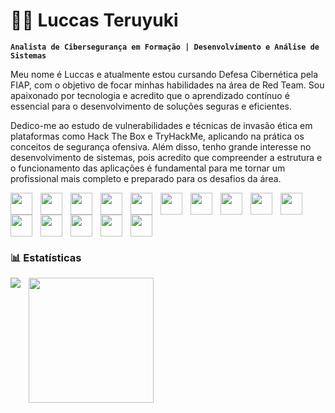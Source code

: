 # 👨‍💻 Luccas Teruyuki

**`Analista de Cibersegurança em Formação | Desenvolvimento e Análise de Sistemas`**

Meu nome é Luccas e atualmente estou cursando Defesa Cibernética pela FIAP, com o objetivo de focar minhas habilidades na área de Red Team. Sou apaixonado por tecnologia e acredito que o aprendizado contínuo é essencial para o desenvolvimento de soluções seguras e eficientes.

Dedico-me ao estudo de vulnerabilidades e técnicas de invasão ética em plataformas como Hack The Box e TryHackMe, aplicando na prática os conceitos de segurança ofensiva. Além disso, tenho grande interesse no desenvolvimento de sistemas, pois acredito que compreender a estrutura e o funcionamento das aplicações é fundamental para me tornar um profissional mais completo e preparado para os desafios da área.

<img
    align="left"
    width="35px"
    style="padding-right: 10px"
        src="https://cdn.jsdelivr.net/gh/devicons/devicon@latest/icons/java/java-plain.svg"/>
<img
    align="left"
    width="35px"
    style="padding-right: 10px"
    src="https://cdn.jsdelivr.net/gh/devicons/devicon@latest/icons/python/python-plain.svg"/>
<img
    align="left"
    width="35px"
    style="padding-right: 10px"
    src="https://cdn.jsdelivr.net/gh/devicons/devicon@latest/icons/css3/css3-original.svg"/>
<img
    align="left"
    width="35px"
    style="padding-right: 10px"
    src="https://cdn.jsdelivr.net/gh/devicons/devicon@latest/icons/html5/html5-original.svg"/>
<img
    align="left"
    width="35px"
    style="padding-right: 10px"
    src="https://cdn.jsdelivr.net/gh/devicons/devicon@latest/icons/javascript/javascript-original.svg"/>
<img
    align="left"
    width="35px"
    style="padding-right: 10px"
    src="https://cdn.jsdelivr.net/gh/devicons/devicon@latest/icons/typescript/typescript-original.svg"/>
<img
    align="left"
    width="35px"
    style="padding-right: 10px"
    src="https://cdn.jsdelivr.net/gh/devicons/devicon@latest/icons/react/react-original.svg"/>
<img
    align="left"
    width="35px"
    style="padding-right: 10px"
    src="https://cdn.jsdelivr.net/gh/devicons/devicon@latest/icons/nextjs/nextjs-plain.svg"/>
<img
    align="left"
    width="35px"
    style="padding-right: 10px"
    src="https://cdn.jsdelivr.net/gh/devicons/devicon@latest/icons/bootstrap/bootstrap-original.svg"/>
<img
    align="left"
    width="35px"
    style="padding-right: 10px"
    src="https://cdn.jsdelivr.net/gh/devicons/devicon@latest/icons/git/git-original.svg"/>
<img
    align="left"
    width="35px"
    style="padding-right: 10px"
    src="https://cdn.jsdelivr.net/gh/devicons/devicon@latest/icons/docker/docker-original.svg"
/>
<img
    align="left"
    width="35px"
    style="padding-right: 10px"
    src="https://cdn.jsdelivr.net/gh/devicons/devicon@latest/icons/linux/linux-plain.svg"
/>
<img
    align="left"
    width="35px"
    style="padding-right: 10px"
    src="https://cdn.jsdelivr.net/gh/devicons/devicon@latest/icons/ansible/ansible-original.svg"
/>
<img
    align="left"
    width="35px"
    style="padding-right: 10px"
    src="https://cdn.jsdelivr.net/gh/devicons/devicon@latest/icons/mysql/mysql-original.svg"/>
<img
    width="35px"
    style="padding-right: 10px"
    src="https://cdn.jsdelivr.net/gh/devicons/devicon@latest/icons/postgresql/postgresql-original.svg"/>

### 📊 Estatísticas

<p>
    <img
        align="left"
        heigh="200"
        style="padding-right: 10px"
        src="https://github-readme-stats.vercel.app/api?username=luccastk&theme=tokyonight&include_all_commits_true&locale=pt-br"
    />
    <img
        align="left"
        height="200"
        style="padding-right: 10px"
        src="https://github-readme-stats.vercel.app/api/top-langs/?username=luccastk&theme=tokyonight"
    />

</p>
